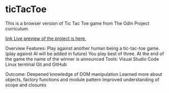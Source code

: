 # ticTacToe

This is a browser version of Tic Tac Toe game from The Odin Project curriculum.

[link Live preview of the project is here.](https://blueinside.github.io/ticTacToe/)

Overview
Features:
Play against another human being a tic-tac-toe game. (play against AI will be added in future)
You play best of three.
At the end of the game the name of the winner is announced
Tools:
Visual Studio Code
Linux terminal
Git and GitHub

Outcome:
Deepened knowledge of DOM manipulation
Learned more about objects, factory functions and module pattern
Improved understanding of scope and closures
